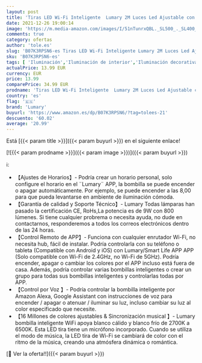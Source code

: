 ```yaml
---
layout: post
title: 'Tiras LED Wi-Fi Inteligente  Lumary 2M Luces Led Ajustable con 16 Millones Colores y Blanco Cálido/Frío de 2700K-6500K  Control de Voz/Remoto  Modos de Escena  Compatible con Alexa/Google Home'
date: 2021-12-26 19:00:14
image: 'https://m.media-amazon.com/images/I/51nTunrxQBL._SL500_._SL400_.jpg'
comments: true
category: ofertas
author: 'tole.es'
slug: 'B07K3RPSN6-es Tiras LED Wi-Fi Inteligente Lumary 2M Luces Led Ajustable...'
sku: 'B07K3RPSN6-es'
tags: [ 'Iluminación','Iluminación de interior','Iluminación decorativa y para usos específicos de interior','Tiras LED de interior','google','home','lumary', ]
actualPrice: 13.99 EUR
currency: EUR
price: 13.99
comparePrice: 34.99 EUR
prodname: 'Tiras LED Wi-Fi Inteligente  Lumary 2M Luces Led Ajustable con 16 Millones Colores y Blanco Cálido/Frío de 2700K-6500K  Control de Voz/Remoto  Modos de Escena  Compatible con Alexa/Google Home'
country: 'es'
flag: '🇪🇸'
brand: 'Lumary'
buyurl: 'https://www.amazon.es/dp/B07K3RPSN6/?tag=tolees-21'
descuento: '60.02'
average: '20.99'
---
```


Está [{{< param title >}}]({{< param buyurl >}}) en el siguiente enlace!

[![{{< param prodname >}}]({{< param image >}})]({{< param buyurl >}})

ℹ️:

- 【Ajustes de Horarios】- Podría crear un horario personal, solo configure el horario en el ¨Lumary¨ APP, la bombilla se puede encender o apagar automáticamente. Por ejemplo, se puede encender a las 8,00 para que pueda levantarse en ambiente de iluminación cómoda.
- 【Garantía de calidad y Soporte Técnico】- Lumary Todas lámparas han pasado la certificación CE, RoHs,La potencia es de 9W con 800 lúmenes. Si tiene cualquier probrema o necesita ayuda, no dude en contactarnos, responderemos a todos los correos electrónicos dentro de las 24 horas.
- 【Control Remoto de APP】- Funciona con cualquier enrutador Wi-Fi, no necesita hub, fácil de instalar. Podría controlarla con su teléfono o tableta (Compatible con Android y iOS) con Lumary/Smart Life APP APP (Solo compatible con Wi-Fi de 2.4GHz, no Wi-Fi de 5GHz). Podría encender, apagar o cambiar los colores por el APP incluso está fuera de casa. Además, podría controlar varias bombillas inteligentes o crear un grupo para todas sus bombillas inteligentes y controlarlas todas por APP.
- 【Control por Voz 】- Podría controlar la bombilla inteligente por Amazon Alexa, Google Assistant con instrucciones de voz para encender / apagar o atenuar / iluminar su luz, incluso cambiar su luz al color especificado que necesite.
- 【16 Millones de colores ajustables & Sincronización musical 】- Lumary bombilla inteligente WiFi apoya blanco cálido y blanco frío de 2700K a 6500K. Esta LED tira tiene un micrófono incorporado. Cuando se utiliza el modo de música, la LED tira de Wi-Fi se cambiará de color con el ritmo de la música, creando una atmósfera dinámica o romántica.

[🛒 Ver la oferta!!]({{< param buyurl >}})
